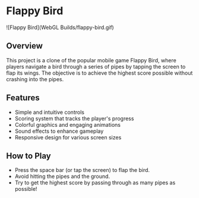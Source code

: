 # Flappy Bird

![Flappy Bird](WebGL Builds/flappy-bird.gif)

## Overview

This project is a clone of the popular mobile game Flappy Bird, where players navigate a bird through a series of pipes by tapping the screen to flap its wings. The objective is to achieve the highest score possible without crashing into the pipes.

## Features

- Simple and intuitive controls
- Scoring system that tracks the player's progress
- Colorful graphics and engaging animations
- Sound effects to enhance gameplay
- Responsive design for various screen sizes

## How to Play
- Press the space bar (or tap the screen) to flap the bird.
- Avoid hitting the pipes and the ground.
- Try to get the highest score by passing through as many pipes as possible!
